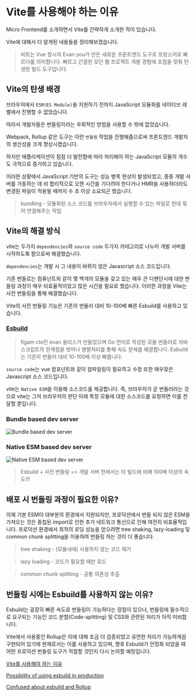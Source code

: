 # Vite를 사용해야 하는 이유

Micro Frontend를 소개하면서 Vite를 간략하게 소개한 적이 있습니다.

Vite에 대해서 더 알게된 내용들을 정리해보겠습니다.

> 비트는 Vue 창시자 Evan you가 만든 새로운 프론트엔드 도구로 프랑스어로 빠르다를 의미합니다. 빠르고 간결한 모던 웹 프로젝트 개발 경험에 초점을 맞춰 탄생한 빌드 도구입니다.

## Vite의 탄생 배경

브라우저에서 `ESM(ES Module)`을 지원하기 전까지 JavaScript 모듈화를 네이티브 레벨에서 진행할 수 없었습니다.

따라서 개발자들은 번들링이라는 우회적인 방법을 사용할 수 밖에 없었습니다.

Webpack, Rollup 같은 도구는 이런 `번들링` 작업을 진행해줌으로써 프론트엔드 개발자의 생산성을 크게 향상시켰습니다.

하지만 애플리케이션이 점점 더 발전함에 따라 처리해야 하는 JavaScript 모듈의 개수도 극적으로 증가하고 있습니다.

이러한 상황에서 JavaScript 기반의 도구는 성능 병목 현상이 발생되었고, 종종 개발 서버를 가동하는 데 비 합리적으로 오랜 시간을 기다려야 한다거나 HMR을 사용하더라도 변경된 파일이 적용될 때까지 수 초 이상 소요되곤 했습니다.

> bundling - 모듈화된 소스 코드를 브라우저에서 실행할 수 있는 파일로 한데 묶어 연결해주는 작업

## Vite의 해결 방식

vite는 두가지 `dependencies`와 `source code` 두가지 카테고리로 나누어 개발 서버를 시작하도록 함으로써 해결했습니다.

`dependencies`는 개발 시 그 내용이 바뀌지 않은 Javascript 소스 코드입니다.

기존 번들로는 컴퓨넌트와 같이 몇 백개의 모듈을 갖고 있는 매우 큰 디펜던시에 대한 번들링 과정이 매우 비효율적이었고 많은 시간을 필요로 했습니다. 이러한 과정을 Vite는 사전 번들링을 통해 해결했습니다.

Vite의 사전 번들링 기능은 기존의 번들러 대비 10-100배 빠른 Esbuild를 사용하고 있습니다.

### [Esbuild](https://esbuild.github.io/)

> figam cto인 evan 윌리스가 만들었으며 Go 언어로 작성된 모듈 번들러로
> 자바스크립트의 한계점을 벗어나 병렬처리를 통해 속도 문제를 해결합니다.
> Esbuild는 기존의 번들러 대비 10-100배 이상 빠릅니다.

`source code`는 vue 컴포넌트와 같이 컴파일링이 필요하고 수정 또한 매우잦은 Javascript 소스 코드입니다.

vite는 `Native ESM`을 이용해 소스코드를 제공합니다. 즉, 브라우저가 곧 번들러라는 것으로 vite는 그저 브라우저의 판단 아래 특정 모듈에 대한 소스코드를 요청하면 이를 전달할 뿐입니다.

### Bundle based dev server
![Bundle based dev server](https://v2.vitejs.dev/assets/bundler.37740380.png)

### Native ESM based dev server
![Native ESM based dev server](https://v2.vitejs.dev/assets/esm.3070012d.png)

> Esbuild + 사전 번들링 => 개발 서버 한에서는 타 빌드에 비해 100배 이상의 속도!!!

## 배포 시 번들링 과정이 필요한 이유?

이제 기본 ESM이 대부분의 환경에서 지원되지만, 프로덕션에서 번들 되지 않은 ESM을 가져오는 것은 중첩된 import로 인한 추가 네트워크 통신으로 인해 여전히 비효율적입니다. 프로덕션 환경에서 최적의 로딩 성능을 얻으려면 tree shaking, lazy-loading 및 common chunk splitting을 이용하여 번들링 하는 것이 더 좋습니다.

> tree shaking - (모듈내에) 사용하지 않는 코드 제거

> lazy loading - 코드가 필요할 때만 로드

> common chunk splitting - 공통 의존성 추출

## 번들링 시에는 Esbuild를 사용하지 않는 이유?

Esbuild는 굉장히 빠른 속도로 번들링이 가능하다는 장점이 있으나, 번들링에 필수적으로 요구되는 기능인 코드 분할(Code-splitting) 및 CSS와 관련된 처리가 아직 미비합니다.

Vite에서 사용중인 Rollup은 이에 대해 조금 더 검증되었고 유연한 처리가 가능하게끔 구현되어 있기에 현재로서는 이를 사용하고 있으며, 향후 Esbuild가 안정화 되었을 때 어떤 프로덕션 번들링 도구가 적절할 것인지 다시 논의할 예정입니다.

[Vite를 사용해야 하는 이유](https://vitejs-kr.github.io/guide/why.html)

[Possibility of using esbuild in production](https://github.com/vitejs/vite/discussions/4641)

[Confused about esbuild and Rollup](https://github.com/vitejs/vite/discussions/2213)
